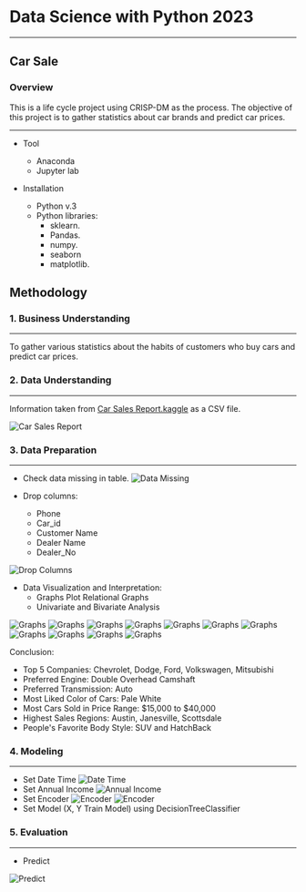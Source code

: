 # Data Science with Python 2023
---
## Car Sale

### Overview

This is a life cycle project using CRISP-DM as the process. The objective of this project is to gather statistics about car brands and predict car prices.

---

* Tool
    * Anaconda
    * Jupyter lab

* Installation
    * Python v.3
    * Python libraries:
        * sklearn.
        * Pandas.
        * numpy.
        * seaborn
        * matplotlib.

## Methodology

### 1. Business Understanding
---
To gather various statistics about the habits of customers who buy cars and predict car prices.

### 2. Data Understanding
---
Information taken from [Car Sales Report.kaggle](https://www.kaggle.com/datasets/missionjee/car-sales-report) as a CSV file.

![Car Sales Report](https://github.com/Imron042002/data-science-with-python-2023/blob/main/image/Screenshot%202024-02-28%20173657.png?raw=true)

### 3. Data Preparation
---
- Check data missing in table.
![Data Missing](https://github.com/Imron042002/data-science-with-python-2023/blob/main/image/2.png?raw=true)

- Drop columns:
  - Phone
  - Car_id
  - Customer Name
  - Dealer Name
  - Dealer_No

![Drop Columns](https://github.com/Imron042002/data-science-with-python-2023/blob/main/image/3.png?raw=true)

- Data Visualization and Interpretation:
  - Graphs Plot Relational Graphs
  - Univariate and Bivariate Analysis

![Graphs](https://github.com/Imron042002/data-science-with-python-2023/blob/main/image/4.png?raw=true)
![Graphs](https://github.com/Imron042002/data-science-with-python-2023/blob/main/image/5.png?raw=true)
![Graphs](https://github.com/Imron042002/data-science-with-python-2023/blob/main/image/6.png?raw=true)
![Graphs](https://github.com/Imron042002/data-science-with-python-2023/blob/main/image/7.png?raw=true)
![Graphs](https://github.com/Imron042002/data-science-with-python-2023/blob/main/image/8.png?raw=true)
![Graphs](https://github.com/Imron042002/data-science-with-python-2023/blob/main/image/9.png?raw=true)
![Graphs](https://github.com/Imron042002/data-science-with-python-2023/blob/main/image/10.png?raw=true)
![Graphs](https://github.com/Imron042002/data-science-with-python-2023/blob/main/image/11.png?raw=true)
![Graphs](https://github.com/Imron042002/data-science-with-python-2023/blob/main/image/12.png?raw=true)
![Graphs](https://github.com/Imron042002/data-science-with-python-2023/blob/main/image/13.png?raw=true)
![Graphs](https://github.com/Imron042002/data-science-with-python-2023/blob/main/image/14.png?raw=true)

Conclusion:
- Top 5 Companies: Chevrolet, Dodge, Ford, Volkswagen, Mitsubishi
- Preferred Engine: Double Overhead Camshaft
- Preferred Transmission: Auto
- Most Liked Color of Cars: Pale White
- Most Cars Sold in Price Range: $15,000 to $40,000
- Highest Sales Regions: Austin, Janesville, Scottsdale
- People's Favorite Body Style: SUV and HatchBack

### 4. Modeling
---
- Set Date Time
![Date Time](https://github.com/Imron042002/data-science-with-python-2023/blob/main/image/15.png?raw=true)
- Set Annual Income
![Annual Income](https://github.com/Imron042002/data-science-with-python-2023/blob/main/image/16.png?raw=true)
- Set Encoder
![Encoder](https://github.com/Imron042002/data-science-with-python-2023/blob/main/image/17.png?raw=true)
![Encoder](https://github.com/Imron042002/data-science-with-python-2023/blob/main/image/18.png?raw=true)
- Set Model (X, Y Train Model) using DecisionTreeClassifier


### 5. Evaluation
---
- Predict

![Predict](https://github.com/Imron042002/data-science-with-python-2023/blob/main/image/25.png?raw=true)